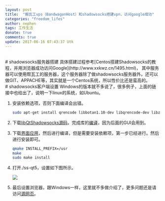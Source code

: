 ```yaml
---
layout: post
title:  "搬瓦工vps（BandwagonHost）和shadowsocks搭建vpn，访问google成功"
categories: "freedom_lifes"
author: nephen
tags: 工作生活
donate: true
comments: true
update: 2017-06-16 07:43:37 Utk
---
```

<br>
# shadowsocks服务器搭建
具体搭建过程参考[Centos搭建Shadowsocks的教程，并用浏览器成功访问Google](http://www.xxkwz.cn/1495.html)，    
其中服务器可以使用帮瓦工的服务器，这个服务器除了做shadowsocks服务器外，还可以做GIT、APPACHE等，其实就是一个Centos系统，所以性价比还是蛮高的。

<br>
# shadowsocks客户端设置
Windows的版本就不多说了，很多例子，上面的链接中也给出了，说明一下linux的系统，如Ubuntu。

1. 安装依赖选项，否则下面编译会出错。

    ```sh
    sudo apt-get install qrencode libbotan1.10-dev libqrencode-dev libzbar0 libappindicator1 libzbar-dev appindicator-0.1 libappindicator-dev
    ``` 
<!--more-->
2. 下载[libQtShadowsocks源码](https://github.com/shadowsocks/libQtShadowsocks/releases)，完成库的[编译](https://github.com/shadowsocks/libQtShadowsocks/wiki/Compiling)，因为后面的GUI会用到。
3. 下载[界面应用](https://github.com/shadowsocks/shadowsocks-qt5/releases)，然后进行编译，但是需要安装依赖项，第一步已经进行。然后进行安装即可。

    ```sh
    qmake INSTALL_PREFIX=/usr
    make
    sudo make install
    ```
4. 打开./ss-qt5，设置如下图所示。

    <img src="/images/shadowsocks.png">
5. 最后设置浏览器，跟Windows一样，这里就不多做介绍了，更多问题还是请访问[源网页](https://github.com/shadowsocks)。
